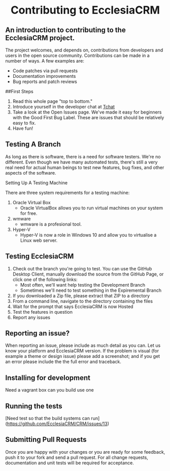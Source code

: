 
# <center><big>Contributing to Ecclesia**CRM** </big></center>

## An introduction to contributing to the EcclesiaCRM project.

The project welcomes, and depends on, contributions from developers and users in the open source community. Contributions can be made in a number of ways. A few examples are:

* Code patches via pull requests
* Documentation improvements
* Bug reports and patch reviews

##First Steps

1. Read this whole page "top to bottom."
2. Introduce yourself in the developer chat at [Tchat](https://gitter.im/ecclesiacrm/Lobby)
3. Take a look at the Open Issues page. We've made it easy for beginners with the Good First Bug Label.
   These are issues that should be relatively easy to fix.
4. Have fun!


## Testing A Branch

As long as there is software, there is a need for software testers. We're no different. Even though we have many automated tests, there's still a very real need for actual human beings to test new features, bug fixes, and other aspects of the software.

Setting Up A Testing Machine

There are three system requirements for a testing machine:

1. Oracle Virtual Box
   * Oracle VirtualBox allows you to run virtual machines on your system for free.
2. wmware
   * wmware is a profesional tool.
3. Hyper-V
   * Hyper-V is now a role in Windows 10 and allow you to virtualise a Linux web server.
     
## Testing EcclesiaCRM

1. Check out the branch you're going to test. You can use the GitHub Desktop Client, manually download the source from the GitHub Page, or click one of the following links:
   * Most often, we'll want help testing the Development Branch
   * Sometimes we'll need to test something in the Expiremental Branch
2. If you downloaded a Zip file, please extract that ZIP to a directory
3. From a command line, navigate to the directory containing the files
4. Wait for the prompt that says EcclesiaCRM is now Hosted
5. Test the features in question
6. Report any issues


## Reporting an issue?

When reporting an issue, please include as much detail as you can. Let us know your platform and EcclesiaCRM version. If the problem is visual (for example a theme or design issue) please add a screenshot; and if you get an error please include the the full error and traceback.

## Installing for development

Need a vagrant box can you build use one

## Running the tests

[Need test so that the build systems can run] (https://github.com/EcclesiaCRM/CRM/issues/13)

## Submitting Pull Requests

Once you are happy with your changes or you are ready for some feedback, push it to your fork and send a pull request. For all change requests, documentation and unit tests will be required for acceptance.